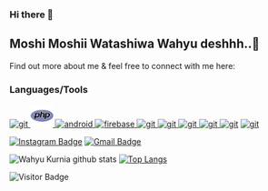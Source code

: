 ### Hi there 👋

## Moshi Moshii Watashiwa Wahyu deshhh..👋

Find out more about me & feel free to connect with me here:

<h3 align="left">Languages/Tools</h3>
<p align="left"> 
  <a href="https://kotlinlang.org/" target="_blank"> <img src="https://www.vectorlogo.zone/logos/kotlinlang/kotlinlang-icon.svg" alt="git" width="40" height="40"/>
    <a href="https://www.php.net" target="_blank"> <img src="https://raw.githubusercontent.com/github/explore/80688e429a7d4ef2fca1e82350fe8e3517d3494d/topics/php/php.png" alt="php" width="40" height="40"/> </a>
    <a href="https://developer.android.com" target="_blank"> <img src="https://www.vectorlogo.zone/logos/android/android-icon.svg" alt="android" width="40" height="40"/> </a> 
    <a href="https://firebase.google.com/" target="_blank"> <img src="https://www.vectorlogo.zone/logos/firebase/firebase-icon.svg" alt="firebase" width="40" height="40"/> </a>
  <a href="https://www.mysql.com/" target="_blank"> <img src="https://www.vectorlogo.zone/logos/mysql/mysql-ar21.svg" alt="git" width="40" height="40"/> </a> 
  <a href="https://reactjs.org/" target="_blank"> <img src="https://www.vectorlogo.zone/logos/reactjs/reactjs-icon.svg" alt="git" width="40" height="40"/> </a>
  <a href="https://expressjs.com/" target="_blank"> <img src="https://www.vectorlogo.zone/logos/expressjs/expressjs-icon.svg" alt="git" width="40" height="40"/> </a>
  <a href="https://nodejs.org/docs/latest-v13.x/api/documentation.html" target="_blank"> <img src="https://www.vectorlogo.zone/logos/nodejs/nodejs-icon.svg" alt="git" width="40" height="40"/>
  <a href="https://www.mongodb.com/" target="_blank"> <img src="https://www.vectorlogo.zone/logos/mongodb/mongodb-icon.svg" alt="git" width="40" height="40"/></a>
   <a href="https://www.flutter.dev" target="_blank"> <img src="https://www.vectorlogo.zone/logos/flutterio/flutterio-icon.svg" alt="git" width="40" height="40"/></a>
  
</p>

[![Instagram Badge](https://img.shields.io/badge/-_wahyukurnia-ff69b4?style=flat-square&logo=instagram&logoColor=white&link=https://instagram.com/_wahyukurnia/)](https://instagram.com/_wahyukurnia)
[![Gmail Badge](https://img.shields.io/badge/-wahyukurnia321123@gmail.com-c14438?style=flat-square&logo=Gmail&logoColor=blue&link=mailto:wahyukurnia321123@gmail.com)](mailto:wahyukurnia321123@gmail.com)

![Wahyu Kurnia github stats](https://github-readme-stats.vercel.app/api?username=wahyukurniaa&show_icons=true&theme=react) [![Top Langs](https://github-readme-stats.vercel.app/api/top-langs/?username=wahyukurniaa&layout=compact&show_icons=true&theme=react)](https://github.com/wahyukurniaa/github-readme-stats) 

![Visitor Badge](https://visitor-badge.laobi.icu/badge?page_id=wahyukurniaa)
